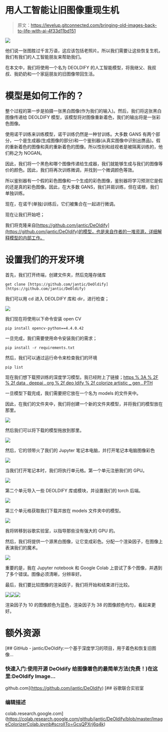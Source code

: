 # 用人工智能让旧图像重现生机

> 原文：<https://levelup.gitconnected.com/bringing-old-images-back-to-life-with-ai-4f33d11bd151>

![](img/040a85c3c031d9dd4238c30a6eec38f7.png)

他们说一张图胜过千言万语，这应该包括老照片。所以我们需要让这些恢复生机，我们有我们的人工智能朋友来帮助我们。

在本文中，我们将使用一个名为 DEOLDIFY 的人工智能模型，将我继父、我叔叔、我奶奶和一个家庭朋友的旧图像带回生活。

# 模型是如何工作的？

整个过程的第一步是拍摄一张黑白图像(作为我们的输入)。然后，我们将这张黑白图像传递给 DEOLDIFY 模型，该模型将对图像重新着色，我们的输出将是一张彩色图像。

使用诺干训练来训练模型，诺干训练仍然是一种甘训练。大多数 GANS 有两个部分，一个是生成器(生成图像的部分)和一个鉴别器(从真实图像中识别出赝品)。假的重新着色的图像和真的重新着色的图像。所以性别和歧视者是被隔离训练的，他们称之为 NOGAN。

因此，我们将一个黑色和哪个图像传递给生成器，我们就能够生成与我们的图像等价的颜色。因此，我们将再次训练微调，并找到一个微调颜色等效。

所以鉴别器有一个假的彩色图像和一个生成的彩色图像，鉴别器将学习预测它是假的还是真的彩色图像。因此，在大多数 GANS，我们并肩训练，但在诺根，我们单独训练。

现在，在诺干(单独)训练后，它们被集合在一起进行微调。

现在让我们开始吧；

我们将克隆来自[https://github.com/jantic/DeOldify](https://github.com/jantic/DeOldify)的模型，也是来自作者的一堆资源，详细解释模型的内部工作。

# 设置我们的开发环境

首先，我们打开终端，创建文件夹，然后克隆存储库

```
get clone [https://github.com/jantic/DeOldify](https://github.com/jantic/DeOldify)
```

我们可以用 cd 进入 DEOLDIFY 库和 dir，进行检查；

![](img/1d5dd5db86e0606ed1773fc95b7c030b.png)

我们现在将使用以下命令安装 open CV

```
pip install opencv-python==4.4.0.42
```

一旦完成，我们需要使用命令安装我们的需求；

```
pip install -r requirements.txt 
```

然后，我们可以通过运行命令来检查我们的环境

```
pip list
```

现在我们想下载预训练的深度学习模型。我已经附上了链接；[https % 3A % 2F % 2f data . deepai . org % 2f deo ldify % 2f colorize artistic _ gen . PTH](https://www.youtube.com/redirect?event=video_description&redir_token=QUFFLUhqbHVIUHJQckZNR25VTXZlT3JUZW9qT2hjTWhJZ3xBQ3Jtc0tsR0hhNFN0cnoyc0pSY3Y1cXFZTXdwZVVVRkFTQXRRTWkxbnpuNWFJWGJXWmJkaGJGWkxWTXNaall2Y3BaRFJvTG5XSzc0dXN2alFBcjYyb0pid3VGNDBnaVJ5ZXNEZW1PbXlJcHlUTWkzNk9GZW9XYw&q=https%3A%2F%2Fdata.deepai.org%2Fdeoldify%2FColorizeArtistic_gen.pth)

一旦模型下载完成，我们需要把它放在一个名为 models 的文件夹中。

因此，在我们的文件夹中，我们将创建一个新的文件夹模型，并将我们的模型放在那里。

![](img/b5c82fb60c09ad537c941f898fb28003.png)

然后我们可以将下载的模型拖放到那里。

![](img/3213449cec8e7e99f3bbeb7ed63ce4dd.png)

然后，它的领带火了我们的 Jupyter 笔记本电脑，并打开笔记本电脑图像彩色

![](img/a6f34faa3bb3d0703f3a4ed4dd8dacc5.png)

当我们打开笔记本时，我们将执行单元格。第一个单元注册我们的 GPU。

![](img/efcb79346300593fdc8062e24f25f51b.png)

第二个单元导入一些 DEOLDIFY 库或模块，并设置我们的 torch 后端。

![](img/da7b88ed46a113b0177d9878804d3831.png)

第三个单元格获取我们下载并放在 models 文件夹中的模型。

![](img/619610f5e3b985df0722c6f9b4486317.png)

我将转移到谷歌实验室，以指导那些没有强大的 GPU 的。

然后，我们将提供一个源黑白图像，让它变成彩色。分配一个渲染因子，在图像上表演我们的魔术。

![](img/798cea234e796bd016765b004bcb12f9.png)

重要的是，我在 Jupyter notebook 和 Google Colab 上尝试了多个图像，并遇到了多个错误。图像必须清晰，分辨率好。

最后，我们要比较图像的渲染因子，我们将开始和结束进行比较。

![](img/b39eece41498dd405f70b9deb83e7da9.png)![](img/9c71a2b6f8fc419dd673dd688a7e90fa.png)![](img/1763ecd6d677c20bfdc407c4c894fc2d.png)

渲染因子为 10 的图像颜色为蓝色，渲染因子为 38 的图像颜色均匀，看起来更好。

# 额外资源

[](https://github.com/jantic/DeOldify) [## GitHub - jantic/DeOldify:一个基于深度学习的项目，用于着色和恢复旧图像…

### 快速入门:使用开源 DeOldify 给图像着色的最简单方法(免费！)在这里:DeOldify Image…

github.com](https://github.com/jantic/DeOldify) [](https://colab.research.google.com/github/jantic/DeOldify/blob/master/ImageColorizerColab.ipynb#scrollTo=GcsQPXrj6q4k) [## 谷歌联合实验室

### 编辑描述

colab.research.google.com](https://colab.research.google.com/github/jantic/DeOldify/blob/master/ImageColorizerColab.ipynb#scrollTo=GcsQPXrj6q4k)